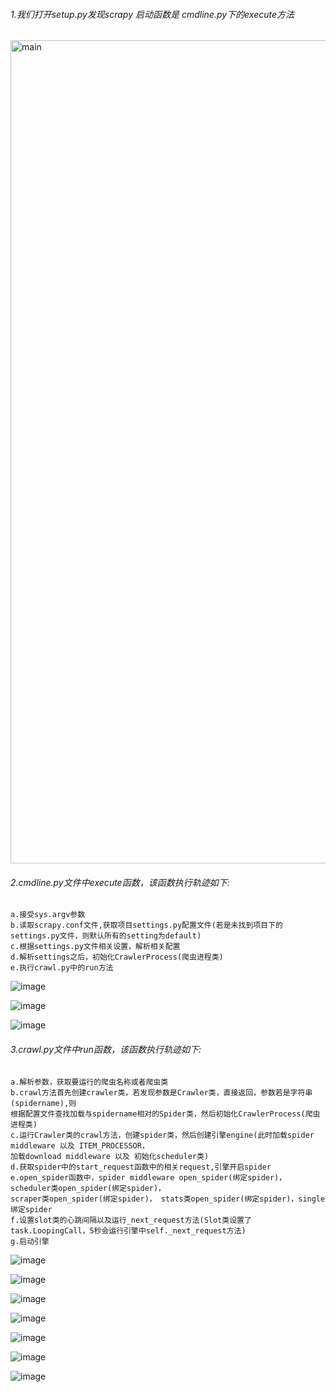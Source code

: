 ###### 1.我们打开setup.py发现scrapy 启动函数是 cmdline.py下的execute方法

<img width="1317" alt="main" src="https://user-images.githubusercontent.com/8281035/49266403-108e5a00-f491-11e8-856d-faee4014939e.png">

###### 2.cmdline.py文件中execute函数，该函数执行轨迹如下:
    a.接受sys.argv参数
    b.读取scrapy.conf文件,获取项目settings.py配置文件(若是未找到项目下的settings.py文件，则默认所有的setting为default)
    c.根据settings.py文件相关设置，解析相关配置
    d.解析settings之后，初始化CrawlerProcess(爬虫进程类)
    e.执行crawl.py中的run方法
![image](https://user-images.githubusercontent.com/8281035/49267196-4123c300-f494-11e8-9ef1-3b9ccfa0b014.png)

![image](https://user-images.githubusercontent.com/8281035/49267171-1e91aa00-f494-11e8-988f-f1164b2e9b22.png)

![image](https://user-images.githubusercontent.com/8281035/49267244-70d2cb00-f494-11e8-8a33-37d53c179583.png)

###### 3.crawl.py文件中run函数，该函数执行轨迹如下:
    a.解析参数，获取要运行的爬虫名称或者爬虫类
    b.crawl方法首先创建crawler类，若发现参数是Crawler类，直接返回，参数若是字符串(spidername),则
    根据配置文件查找加载与spidername相对的Spider类，然后初始化CrawlerProcess(爬虫进程类)
    c.运行Crawler类的crawl方法，创建spider类，然后创建引擎engine(此时加载spider middleware 以及 ITEM_PROCESSOR，
    加载download middleware 以及 初始化scheduler类)
    d.获取spider中的start_request函数中的相关request,引擎开启spider
    e.open_spider函数中，spider middleware open_spider(绑定spider)，scheduler类open_spider(绑定spider)，
    scraper类open_spider(绑定spider)， stats类open_spider(绑定spider)，single绑定spider
    f.设置slot类的心跳间隔以及运行_next_request方法(Slot类设置了task.LoopingCall，5秒会运行引擎中self._next_request方法)
    g.启动引擎

![image](https://user-images.githubusercontent.com/8281035/49367751-e4403b00-f727-11e8-807d-28d71191ffed.png)

![image](https://user-images.githubusercontent.com/8281035/49367792-00dc7300-f728-11e8-994a-ca8cfce64b40.png)

![image](https://user-images.githubusercontent.com/8281035/49369534-9d087900-f72c-11e8-8e18-02af4d6c079b.png)

![image](https://user-images.githubusercontent.com/8281035/49369569-b5789380-f72c-11e8-8922-316934bbf6f3.png)

![image](https://user-images.githubusercontent.com/8281035/49369596-cb865400-f72c-11e8-9b3e-1b5f6270c714.png)

![image](https://user-images.githubusercontent.com/8281035/49370000-d5f51d80-f72d-11e8-8b22-8785ba2a8456.png)

![image](https://user-images.githubusercontent.com/8281035/49370060-0b9a0680-f72e-11e8-9446-71943441a8cb.png)
    